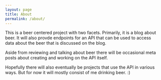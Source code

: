 ```yaml
---
layout: page
title: About
permalink: /about/
---
```


This is a beer centered project with two facets. Primarily, it is a blog about beer. It will also provde endpoints for an API that can be used to access data about the beer that is discussed on the blog.

Aside from reviewing and talking about beer there will be occasional meta posts about creating and working on the API itself.

Hopefully there will also eventually be projects that use the API in various ways. But for now it will mostly consist of me drinking beer. :)




